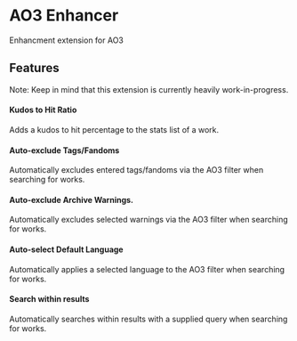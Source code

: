 # AO3 Enhancer
Enhancment extension for AO3

## Features
Note: Keep in mind that this extension is currently heavily work-in-progress.

#### Kudos to Hit Ratio
Adds a kudos to hit percentage to the stats list of a work.

#### Auto-exclude Tags/Fandoms
Automatically excludes entered tags/fandoms via the AO3 filter when searching for works.

#### Auto-exclude Archive Warnings.
Automatically excludes selected warnings via the AO3 filter when searching for works.

#### Auto-select Default Language
Automatically applies a selected language to the AO3 filter when searching for works.

#### Search within results
Automatically searches within results with a supplied query when searching for works.